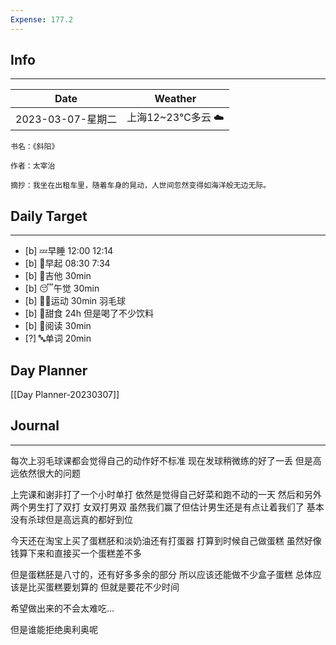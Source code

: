 ```yaml
---
Expense: 177.2
---
```

## Info
***
| Date              | Weather           |
| ----------------- | ----------------- |
| 2023-03-07-星期二 | 上海12~23℃多云 ☁️ | 


```ad-cite
书名：《斜阳》

作者：太宰治

摘抄：我坐在出租车里，随着车身的晃动，人世间忽然变得如海洋般无边无际。

```


## Daily Target 
***
- [b] 💤早睡   12:00 12:14
- [b] 🌅早起    08:30 7:34
- [b] 🎵吉他    30min
- [b] 😴午觉    30min
- [b] 🏃‍♀️运动    30min 羽毛球
- [b] 🚫甜食    24h 但是喝了不少饮料
- [b] 📖阅读    30min
- [?] 🔤单词    20min    


## Day Planner
[[Day Planner-20230307]]


##  Journal
***
每次上羽毛球课都会觉得自己的动作好不标准
现在发球稍微练的好了一丢
但是高远依然很大的问题

上完课和谢非打了一个小时单打
依然是觉得自己好菜和跑不动的一天
然后和另外两个男生打了双打
女双打男双
虽然我们赢了但估计男生还是有点让着我们了
基本没有杀球但是高远真的都好到位

今天还在淘宝上买了蛋糕胚和淡奶油还有打蛋器
打算到时候自己做蛋糕
虽然好像钱算下来和直接买一个蛋糕差不多

但是蛋糕胚是八寸的，还有好多多余的部分
所以应该还能做不少盒子蛋糕
总体应该是比买蛋糕要划算的
但就是要花不少时间

希望做出来的不会太难吃...

但是谁能拒绝奥利奥呢



